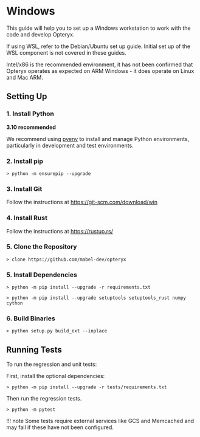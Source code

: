 # Windows

This guide will help you to set up a Windows workstation to work with the code and develop Opteryx.

If using WSL, refer to the Debian/Ubuntu set up guide. Initial set up of the WSL component is not covered in these guides.

Intel/x86 is the recommended environment, it has not been confirmed that Opteryx operates as expected on ARM Windows - it does operate on Linux and Mac ARM.

## Setting Up

### 1. Install Python 

**3.10 recommended**

We recommend using [pyenv](https://github.com/pyenv/pyenv) to install and manage Python environments, particularly in development and test environments.

### 2. Install pip   

~~~console
> python -m ensurepip --upgrade
~~~

### 3. Install Git   

Follow the instructions at https://git-scm.com/download/win

### 4. Install Rust

Follow the instructions at https://rustup.rs/

### 5. Clone the Repository   

~~~console
> clone https://github.com/mabel-dev/opteryx
~~~

### 5. Install Dependencies   

~~~console
> python -m pip install --upgrade -r requirements.txt
~~~

~~~console
> python -m pip install --upgrade setuptools setuptools_rust numpy cython
~~~

### 6. Build Binaries   

~~~console
> python setup.py build_ext --inplace
~~~

## Running Tests

To run the regression and unit tests:

First, install the optional dependencies:

~~~console
> python -m pip install --upgrade -r tests/requirements.txt
~~~

Then run the regression tests.

~~~console
> python -m pytest
~~~

!!! note
    Some tests require external services like GCS and Memcached and may fail if these have not been configured.